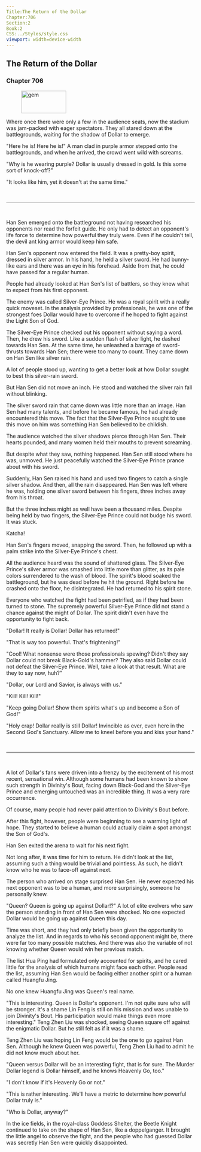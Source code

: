 ```yaml
---
Title:The Return of the Dollar 
Chapter:706 
Section:2 
Book:2 
CSS:../Styles/style.css 
viewport: width=device-width
---
```

  
## The Return of the Dollar
### Chapter 706
  
<figure>
	<img src="../Images/gem.gif" alt="gem" id="gem" width="120" height="60" />
</figure>
  

  
Where once there were only a few in the audience seats, now the stadium was jam-packed with eager spectators. They all stared down at the battlegrounds, waiting for the shadow of Dollar to emerge.

"Here he is! Here he is!" A man clad in purple armor stepped onto the battlegrounds, and when he arrived, the crowd went wild with screams.

"Why is he wearing purple? Dollar is usually dressed in gold. Is this some sort of knock-off?"

"It looks like him, yet it doesn't at the same time."

<br>

*****

<br>

Han Sen emerged onto the battleground not having researched his opponents nor read the forfeit guide. He only had to detect an opponent's life force to determine how powerful they truly were. Even if he couldn't tell, the devil ant king armor would keep him safe.

Han Sen's opponent now entered the field. It was a pretty-boy spirit, dressed in silver armor. In his hand, he held a silver sword. He had bunny-like ears and there was an eye in his forehead. Aside from that, he could have passed for a regular human.

People had already looked at Han Sen's list of battlers, so they knew what to expect from his first opponent.

The enemy was called Silver-Eye Prince. He was a royal spirit with a really quick moveset. In the analysis provided by professionals, he was one of the strongest foes Dollar would have to overcome if he hoped to fight against the Light Son of God.

The Silver-Eye Prince checked out his opponent without saying a word. Then, he drew his sword. Like a sudden flash of silver light, he dashed towards Han Sen. At the same time, he unleashed a barrage of sword-thrusts towards Han Sen; there were too many to count. They came down on Han Sen like silver rain.

A lot of people stood up, wanting to get a better look at how Dollar sought to best this silver-rain sword.

But Han Sen did not move an inch. He stood and watched the silver rain fall without blinking.

The silver sword rain that came down was little more than an image. Han Sen had many talents, and before he became famous, he had already encountered this move. The fact that the Silver-Eye Prince sought to use this move on him was something Han Sen believed to be childish.

The audience watched the silver shadows pierce through Han Sen. Their hearts pounded, and many women held their mouths to prevent screaming.

But despite what they saw, nothing happened. Han Sen still stood where he was, unmoved. He just peacefully watched the Silver-Eye Prince prance about with his sword.

Suddenly, Han Sen raised his hand and used two fingers to catch a single silver shadow. And then, all the rain disappeared. Han Sen was left where he was, holding one silver sword between his fingers, three inches away from his throat.

But the three inches might as well have been a thousand miles. Despite being held by two fingers, the Silver-Eye Prince could not budge his sword. It was stuck.

Katcha!

Han Sen's fingers moved, snapping the sword. Then, he followed up with a palm strike into the Silver-Eye Prince's chest.

All the audience heard was the sound of shattered glass. The Silver-Eye Prince's silver armor was smashed into little more than glitter, as its pale colors surrendered to the wash of blood. The spirit's blood soaked the battleground, but he was dead before he hit the ground. Right before he crashed onto the floor, he disintegrated. He had returned to his spirit stone.

Everyone who watched the fight had been petrified, as if they had been turned to stone. The supremely powerful Silver-Eye Prince did not stand a chance against the might of Dollar. The spirit didn't even have the opportunity to fight back.

"Dollar! It really is Dollar! Dollar has returned!"

"That is way too powerful. That's frightening!"

"Cool! What nonsense were those professionals spewing? Didn't they say Dollar could not break Black-Gold's hammer? They also said Dollar could not defeat the Silver-Eye Prince. Well, take a look at that result. What are they to say now, huh?"

"Dollar, our Lord and Savior, is always with us."

"Kill! Kill! Kill!"

"Keep going Dollar! Show them spirits what's up and become a Son of God!"

"Holy crap! Dollar really is still Dollar! Invincible as ever, even here in the Second God's Sanctuary. Allow me to kneel before you and kiss your hand."

<br>

*****

<br>

A lot of Dollar's fans were driven into a frenzy by the excitement of his most recent, sensational win. Although some humans had been known to show such strength in Divinity's Bout, facing down Black-God and the Silver-Eye Prince and emerging untouched was an incredible thing. It was a very rare occurrence.

Of course, many people had never paid attention to Divinity's Bout before.

After this fight, however, people were beginning to see a warming light of hope. They started to believe a human could actually claim a spot amongst the Son of God's.

Han Sen exited the arena to wait for his next fight.

Not long after, it was time for him to return. He didn't look at the list, assuming such a thing would be trivial and pointless. As such, he didn't know who he was to face-off against next.

The person who arrived on stage surprised Han Sen. He never expected his next opponent was to be a human, and more surprisingly, someone he personally knew.

"Queen? Queen is going up against Dollar!?" A lot of elite evolvers who saw the person standing in front of Han Sen were shocked. No one expected Dollar would be going up against Queen this day.

Time was short, and they had only briefly been given the opportunity to analyze the list. And in regards to who his second opponent might be, there were far too many possible matches. And there was also the variable of not knowing whether Queen would win her previous match.

The list Hua Ping had formulated only accounted for spirits, and he cared little for the analysis of which humans might face each other. People read the list, assuming Han Sen would be facing either another spirit or a human called Huangfu Jing.

No one knew Huangfu Jing was Queen's real name.

"This is interesting. Queen is Dollar's opponent. I'm not quite sure who will be stronger. It's a shame Lin Feng is still on his mission and was unable to join Divinity's Bout. His participation would make things even more interesting." Teng Zhen Liu was shocked, seeing Queen square off against the enigmatic Dollar. But he still felt as if it was a shame.

Teng Zhen Liu was hoping Lin Feng would be the one to go against Han Sen. Although he knew Queen was powerful, Teng Zhen Liu had to admit he did not know much about her.

"Queen versus Dollar will be an interesting fight, that is for sure. The Murder Dollar legend is Dollar himself, and he knows Heavenly Go, too."

"I don't know if it's Heavenly Go or not."

"This is rather interesting. We'll have a metric to determine how powerful Dollar truly is."

"Who is Dollar, anyway?"

In the ice fields, in the royal-class Goddess Shelter, the Beetle Knight continued to take on the shape of Han Sen, like a doppelganger. It brought the little angel to observe the fight, and the people who had guessed Dollar was secretly Han Sen were quickly disappointed.
